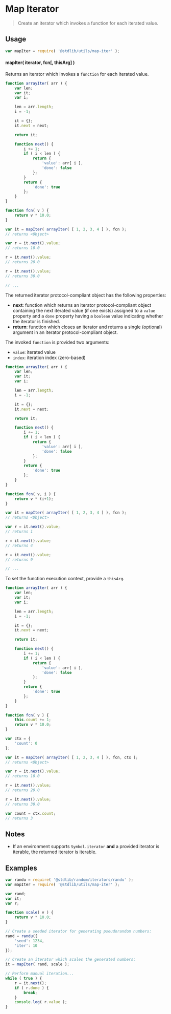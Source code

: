 <!--

@license Apache-2.0

Copyright (c) 2018 The Stdlib Authors.

Licensed under the Apache License, Version 2.0 (the "License");
you may not use this file except in compliance with the License.
You may obtain a copy of the License at

   http://www.apache.org/licenses/LICENSE-2.0

Unless required by applicable law or agreed to in writing, software
distributed under the License is distributed on an "AS IS" BASIS,
WITHOUT WARRANTIES OR CONDITIONS OF ANY KIND, either express or implied.
See the License for the specific language governing permissions and
limitations under the License.

-->

# Map Iterator

> Create an iterator which invokes a function for each iterated value.

<!-- Section to include introductory text. Make sure to keep an empty line after the intro `section` element and another before the `/section` close. -->

<section class="intro">

</section>

<!-- /.intro -->

<!-- Package usage documentation. -->

<section class="usage">

## Usage

```javascript
var mapIter = require( '@stdlib/utils/map-iter' );
```

#### mapIter( iterator, fcn\[, thisArg] )

Returns an iterator which invokes a `function` for each iterated value.

```javascript
function arrayIter( arr ) {
    var len;
    var it;
    var i;

    len = arr.length;
    i = -1;

    it = {};
    it.next = next;

    return it;

    function next() {
        i += 1;
        if ( i < len ) {
            return {
                'value': arr[ i ],
                'done': false
            };
        }
        return {
            'done': true
        };
    }
}

function fcn( v ) {
    return v * 10.0;
}

var it = mapIter( arrayIter( [ 1, 2, 3, 4 ] ), fcn );
// returns <Object>

var r = it.next().value;
// returns 10.0

r = it.next().value;
// returns 20.0

r = it.next().value;
// returns 30.0

// ...
```

The returned iterator protocol-compliant object has the following properties:

-   **next**: function which returns an iterator protocol-compliant object containing the next iterated value (if one exists) assigned to a `value` property and a `done` property having a `boolean` value indicating whether the iterator is finished.
-   **return**: function which closes an iterator and returns a single (optional) argument in an iterator protocol-compliant object.

The invoked `function` is provided two arguments:

-   `value`: iterated value
-   `index`: iteration index (zero-based)

```javascript
function arrayIter( arr ) {
    var len;
    var it;
    var i;

    len = arr.length;
    i = -1;

    it = {};
    it.next = next;

    return it;

    function next() {
        i += 1;
        if ( i < len ) {
            return {
                'value': arr[ i ],
                'done': false
            };
        }
        return {
            'done': true
        };
    }
}

function fcn( v, i ) {
    return v * (i+1);
}

var it = mapIter( arrayIter( [ 1, 2, 3, 4 ] ), fcn );
// returns <Object>

var r = it.next().value;
// returns 1

r = it.next().value;
// returns 4

r = it.next().value;
// returns 9

// ...
```

To set the function execution context, provide a `thisArg`.

```javascript
function arrayIter( arr ) {
    var len;
    var it;
    var i;

    len = arr.length;
    i = -1;

    it = {};
    it.next = next;

    return it;

    function next() {
        i += 1;
        if ( i < len ) {
            return {
                'value': arr[ i ],
                'done': false
            };
        }
        return {
            'done': true
        };
    }
}

function fcn( v ) {
    this.count += 1;
    return v * 10.0;
}

var ctx = {
    'count': 0
};

var it = mapIter( arrayIter( [ 1, 2, 3, 4 ] ), fcn, ctx );
// returns <Object>

var r = it.next().value;
// returns 10.0

r = it.next().value;
// returns 20.0

r = it.next().value;
// returns 30.0

var count = ctx.count;
// returns 3
```

</section>

<!-- /.usage -->

<!-- Package usage notes. Make sure to keep an empty line after the `section` element and another before the `/section` close. -->

<section class="notes">

## Notes

-   If an environment supports `Symbol.iterator` **and** a provided iterator is iterable, the returned iterator is iterable.

</section>

<!-- /.notes -->

<!-- Package usage examples. -->

<section class="examples">

## Examples

<!-- eslint no-undef: "error" -->

```javascript
var randu = require( '@stdlib/random/iterators/randu' );
var mapIter = require( '@stdlib/utils/map-iter' );

var rand;
var it;
var r;

function scale( v ) {
    return v * 10.0;
}

// Create a seeded iterator for generating pseudorandom numbers:
rand = randu({
    'seed': 1234,
    'iter': 10
});

// Create an iterator which scales the generated numbers:
it = mapIter( rand, scale );

// Perform manual iteration...
while ( true ) {
    r = it.next();
    if ( r.done ) {
        break;
    }
    console.log( r.value );
}
```

</section>

<!-- /.examples -->

<!-- Section to include cited references. If references are included, add a horizontal rule *before* the section. Make sure to keep an empty line after the `section` element and another before the `/section` close. -->

<section class="references">

</section>

<!-- /.references -->

<!-- Section for all links. Make sure to keep an empty line after the `section` element and another before the `/section` close. -->

<section class="links">

</section>

<!-- /.links -->
